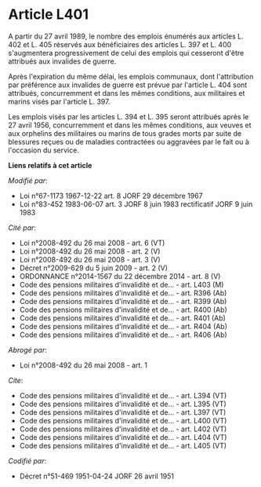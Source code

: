 # Article L401

A partir du 27 avril 1989, le nombre des emplois énumérés aux articles L. 402 et L. 405 réservés aux bénéficiaires des
articles L. 397 et L. 400 s'augmentera progressivement de celui des emplois qui cesseront d'être attribués aux invalides de
guerre. 

Après l'expiration du même délai, les emplois communaux, dont l'attribution par préférence aux invalides de guerre est prévue
par l'article L. 404 sont attribués, concurremment et dans les mêmes conditions, aux militaires et marins visés par l'article
L. 397. 

Les emplois visés par les articles L. 394 et L. 395 seront attribués après le 27 avril 1956, concurremment et dans les mêmes
conditions, aux veuves et aux orphelins des militaires ou marins de tous grades morts par suite de blessures reçues ou de
maladies contractées ou aggravées par le fait ou à l'occasion du service.

**Liens relatifs à cet article**

_Modifié par_:

  - Loi n°67-1173 1967-12-22 art. 8 JORF 29 décembre 1967
  - Loi n°83-452 1983-06-07 art. 3 JORF 8 juin 1983 rectificatif JORF 9 juin 1983

_Cité par_:

  - Loi n°2008-492 du 26 mai 2008 - art. 6 (VT)
  - Loi n°2008-492 du 26 mai 2008 - art. 2 (V)
  - Loi n°2008-492 du 26 mai 2008 - art. 3 (V)
  - Décret n°2009-629 du 5 juin 2009 - art. 2 (V)
  - ORDONNANCE n°2014-1567 du 22 décembre 2014 - art. 8 (V)
  - Code des pensions militaires d'invalidité et de... - art. L403 (M)
  - Code des pensions militaires d'invalidité et de... - art. R396 (Ab)
  - Code des pensions militaires d'invalidité et de... - art. R399 (Ab)
  - Code des pensions militaires d'invalidité et de... - art. R400 (Ab)
  - Code des pensions militaires d'invalidité et de... - art. R401 (Ab)
  - Code des pensions militaires d'invalidité et de... - art. R404 (Ab)
  - Code des pensions militaires d'invalidité et de... - art. R406 (Ab)

_Abrogé par_:

  - Loi n°2008-492 du 26 mai 2008 - art. 1

_Cite_:

  - Code des pensions militaires d'invalidité et de... - art. L394 (VT)
  - Code des pensions militaires d'invalidité et de... - art. L395 (VT)
  - Code des pensions militaires d'invalidité et de... - art. L397 (VT)
  - Code des pensions militaires d'invalidité et de... - art. L400 (VT)
  - Code des pensions militaires d'invalidité et de... - art. L402 (VT)
  - Code des pensions militaires d'invalidité et de... - art. L404 (VT)
  - Code des pensions militaires d'invalidité et de... - art. L405 (VT)

_Codifié par_:

  - Décret n°51-469 1951-04-24 JORF 26 avril 1951
